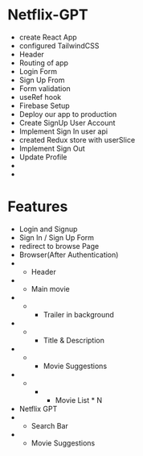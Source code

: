 # Netflix-GPT
- create React App
- configured TailwindCSS
- Header
- Routing of app
- Login Form
- Sign Up From
- Form validation
- useRef hook
- Firebase Setup 
- Deploy our app to production
- Create SignUp User Account
- Implement Sign In user api
- created Redux store with userSlice
- Implement Sign Out
- Update Profile
- 
- 
# Features
- Login and Signup
- Sign In / Sign Up Form
- redirect to browse Page
- Browser(After Authentication)
- - Header
- - Main movie
- - - Trailer in background
- - - Title & Description
- - - Movie Suggestions
- - - - Movie List * N
- Netflix GPT
- - Search Bar
- - Movie Suggestions
